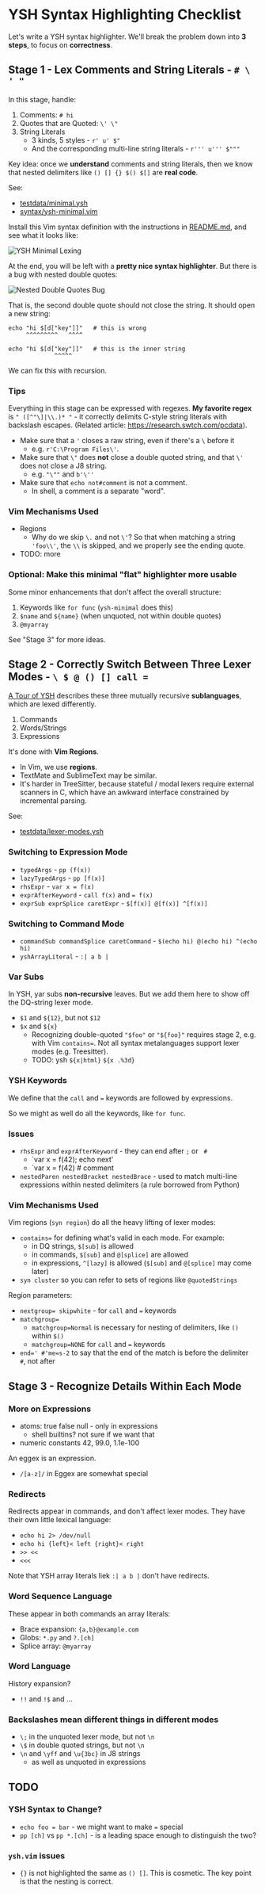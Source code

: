 YSH Syntax Highlighting Checklist
====

Let's write a YSH syntax highlighter.  We'll break the problem down into **3
steps**, to focus on **correctness**.

## Stage 1 - Lex Comments and String Literals - `# \ ' "`

In this stage, handle:

1. Comments: `# hi`
1. Quotes that are Quoted: `\' \"`
1. String Literals 
   - 3 kinds, 5 styles - `r' u' $"`
   - And the corresponding multi-line string literals - `r''' u''' $"""`

Key idea: once we **understand** comments and string literals, then we know
that nested delimiters like `() [] {} $() $[]` are **real code**.

See:

- [testdata/minimal.ysh](testdata/minimal.ysh)
- [syntax/ysh-minimal.vim](syntax/ysh-minimal.vim)

Install this Vim syntax definition with the instructions in
[README.md](README.md), and see what it looks like:

![YSH Minimal Lexing](https://oils.pub/image-deploy/ysh-minimal-lexing.png)

At the end, you will be left with a **pretty nice syntax highlighter**.  But
there is a bug with nested double quotes:

![Nested Double Quotes Bug](https://oils.pub/image-deploy/nested-double-quotes-bug.png)

That is, the second double quote should not close the string.  It should open a
new string:

    echo "hi $[d["key"]]"   # this is wrong
         ^^^^^^^^^   ^^^^

    echo "hi $[d["key"]]"   # this is the inner string
                 ^^^^^

We can fix this with recursion.

### Tips

Everything in this stage can be expressed with regexes.  **My favorite regex** is
`" ([^"\]|\\.)* "` - it correctly delimits C-style string literals with
backslash escapes.  (Related article: <https://research.swtch.com/pcdata>).

- Make sure that a `'` closes a raw string, even if there's a `\` before it
  - e.g. `r'C:\Program Files\'`.
- Make sure that `\"` does **not** close a double quoted string, and that `\'` does
  not close a J8 string.
  - e.g. `"\""` and `b'\''`
- Make sure that `echo not#comment` is not a comment.
  - In shell, a comment is a separate "word".

### Vim Mechanisms Used

- Regions
  - Why do we skip `\.` and not `\'`?  So that when matching a string
    `'foo\\'`, the `\\` is skipped, and we properly see the ending quote.
- TODO: more

### Optional: Make this minimal "flat" highlighter more usable

Some minor enhancements that don't affect the overall structure:

1. Keywords like `for func` (`ysh-minimal` does this)
1. `$name` and `${name}` (when unquoted, not within double quotes)
1. `@myarray`

See "Stage 3" for more ideas.

## Stage 2 - Correctly Switch Between Three Lexer Modes - `\ $ @ () [] call =`

[A Tour of YSH](https://oils.pub/release/latest/doc/ysh-tour.html) describes
these three mutually recursive **sublanguages**, which are lexed differently.

1. Commands
1. Words/Strings
1. Expressions

It's done with **Vim Regions**.

- In Vim, we use **regions**.
- TextMate and SublimeText may be similar.
- It's harder in TreeSitter, because stateful / modal lexers require external
  scanners in C, which have an awkward interface constrained by incremental
  parsing.

See:

- [testdata/lexer-modes.ysh](testdata/lexer-modes.ysh)

### Switching to Expression Mode

- `typedArgs` - `pp (f(x))`
- `lazyTypedArgs` - `pp [f(x)]`
- `rhsExpr` - `var x = f(x)`
- `exprAfterKeyword` - `call f(x)` and `= f(x)`
- `exprSub exprSplice caretExpr` - `$[f(x)] @[f(x)] ^[f(x)]`

### Switching to Command Mode

- `commandSub commandSplice caretCommand` - `$(echo hi) @(echo hi) ^(echo hi)`
- `yshArrayLiteral` - `:| a b |`

### Var Subs

In YSH, yar subs **non-recursive** leaves.  But we add them here to show off
the DQ-string lexer mode.

- `$1` and `${12}`, but not `$12`
- `$x` and `${x}` 
  - Recognizing double-quoted `"$foo"` or `"${foo}"` requires stage 2, e.g. with Vim
    `contains=`.  Not all syntax metalanguages support lexer modes (e.g.
    Treesitter).
  - TODO: ysh `${x|html}` `${x .%3d}`

### YSH Keywords

We define that the `call` and `=` keywords are followed by expressions.

So we might as well do all the keywords, like `for func`.

### Issues

- `rhsExpr` and `exprAfterKeyword` - they can end after `;` or ` #`
  - `var x = f(42); echo next'
  - `var x = f(42)  # comment
- `nestedParen nestedBracket nestedBrace` - used to match multi-line
  expressions within nested delimiters (a rule borrowed from Python)

### Vim Mechanisms Used

Vim regions (`syn region`) do all the heavy lifting of lexer modes:

- `contains=` for defining what's valid in each mode.  For example:
  - in DQ strings, `$[sub]` is allowed
  - in commands, `$[sub]` and `@[splice]` are allowed
  - in expressions, `^[lazy]` is allowed (`$[sub]` and `@[splice]` may come later)
- `syn cluster` so you can refer to sets of regions like `@quotedStrings`

Region parameters:

- `nextgroup= skipwhite` - for `call` and `=` keywords
- `matchgroup=`
  - `matchgroup=Normal` is necessary for nesting of delimiters, like `()` within `$()`
  - `matchgroup=NONE` for `call` and `=` keywords
- `end=' #'me=s-2` to say that the end of the match is before the delimiter ` #`, not after

## Stage 3 - Recognize Details Within Each Mode

### More on Expressions

- atoms: true false null - only in expressions
  - shell builtins?  not sure if we want that
- numeric constants 42, 99.0, 1.1e-100

An eggex is an expression.

- `/[a-z]/` in Eggex are somewhat special

### Redirects

Redirects appear in commands, and don't affect lexer modes.  They have their
own little lexical language:

- `echo hi 2> /dev/null`
- `echo hi {left}< left {right}< right`
- `>> <<`
- `<<<`

Note that YSH array literals liek `:| a b |` don't have redirects.

### Word Sequence Language

These appear in both commands an array literals:

- Brace expansion: `{a,b}@example.com`
- Globs: `*.py` and `?.[ch]`
- Splice array: `@myarray`

### Word Language

History expansion?

- `!!` and `!$` and ...

### Backslashes mean different things in different modes

- `\;` in the unquoted lexer mode, but not `\n`
- `\$` in double quoted strings, but not `\n`
- `\n` and `\yff` and `\u{3bc}` in J8 strings
  - as well as unquoted in expressions

## TODO

### YSH Syntax to Change?

- `echo foo = bar` - we might want to make `=` special
- `pp [ch]` vs `pp *.[ch]` - is a leading space enough to distinguish the two?

### `ysh.vim` issues

- `{}` is not highlighted the same as `() []`.  This is cosmetic.  The key
  point is that the nesting is correct.
